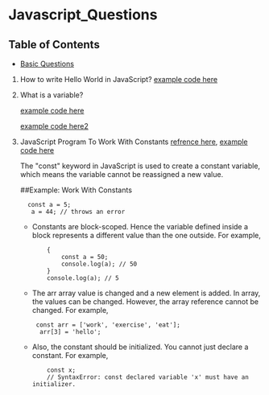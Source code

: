 # Javascript_Questions

## Table of Contents


* [Basic Questions](#basic-questions)


1. How to write Hello World in JavaScript?
  [example code here](https://www.programiz.com/javascript/examples/hello-world#:~:text=The%20second%20line-,console.,prints%20the%20'Hello%2C%20World!')
2. What is a variable?

    [example code here](https://codepen.io/juneJune_95/pen/yWyWJZ)

    [example code here2](https://www.tutorialsteacher.com/javascript/javascript-variable)
    

3. JavaScript Program To Work With Constants [refrence here](https://www.programiz.com/javascript/examples/constants), [example code here](https://codepen.io/juneJune_95/pen/vYjpYrQ?editors=1111)

   The "const" keyword in JavaScript is used to create a constant variable, which means the variable cannot be reassigned a new value.
   
   ##Example: Work With Constants
   ```
     const a = 5;
      a = 44; // throws an error
   ```
    - Constants are block-scoped. Hence the variable defined inside a block represents a different value than the one outside. For example,
      ```
          {
              const a = 50;
              console.log(a); // 50
          }
          console.log(a); // 5
      ```
     - The arr array value is changed and a new element is added. In array, the values can be changed. However, the array reference cannot be changed. For example,
     
         ```
          const arr = ['work', 'exercise', 'eat'];
           arr[3] = 'hello';
         ```
      - Also, the constant should be initialized. You cannot just declare a constant. For example,
          ```
              const x;
              // SyntaxError: const declared variable 'x' must have an initializer.
          ```
